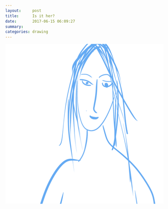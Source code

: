 ```yaml
---
layout:     post
title:      Is it her?
date:       2017-06-15 06:09:27
summary:    
categories: drawing
---
```

![Is it her?](/images/diary/Is-it-her.png ".")
